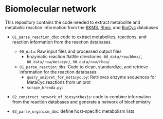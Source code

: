 # Biomolecular network
This repository contains the code needed to extract metabolite and metabolic 
reaction information from the [BKMS](https://bkms.brenda-enzymes.org/), [Rhea](https://www.rhea-db.org/), and [BioCyc](https://biocyc.org/) databases

- `01_parse_reaction_dbs`: code to extract metabolites, reactions, and reaction information from the reaction databases.
  - `00_data`: Raw input files and processed output files 
      - Enzymatic reaction flatfile directories: `00_data/raw/bkms/`, `00_data/raw/metacyc/`, `00_data/raw/rhea/`
  - `01_parse_reaction_dbs`: Code to clean, standardize, and retrieve information for the reaction databases
      - `query_uniprot_for_metacyc.py`: Retrieves enzyme sequences for MetaCyc reactions from uniprot 
      - `scrape_brenda.py`: 


- `02_construct_network_of_biosynthesis`: code to combine information from the reaction databases and generate a network of biochemistry

- `03_parse_organism_dbs`: define host-specific metabolism lists
